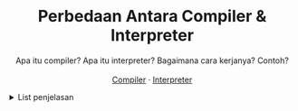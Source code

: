 <!-- PROJECT LOGO -->
<br />
<div align="center">
  <h1 align="center">Perbedaan Antara Compiler & Interpreter</h1>
  <p align="center">
    Apa itu compiler? Apa itu interpreter? Bagaimana cara kerjanya? Contoh?
    <br />
    <br />
    <a href="https://github.com/othneildrew/Best-README-Template">Compiler</a>
    ·
    <a href="https://github.com/othneildrew/Best-README-Template/issues">Interpreter</a>
  </p>
</div>

<details>
  <summary>List penjelasan</summary>
  <ol>
    <li>
      <a href="#about-the-project">Compiler</a>
      <ul>
        <li><a href="#built-with">Cara kerja compiler</a></li>
        <li><a href="#built-with">Contoh compiler</a></li>
      </ul>
    </li>
    <li>
      <a href="#getting-started">Interpreter</a>
      <ul>
        <li><a href="#prerequisites">Cara kerja contoh</a></li>
        <li><a href="#installation">Contoh contoh</a></li>
      </ul>
    </li>
    <li><a href="#usage">Perbandingan</a></li>
  </ol>
</details>
